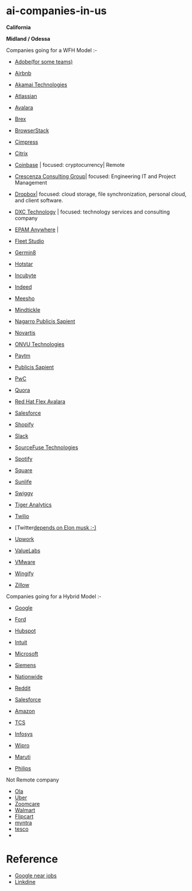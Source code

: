 # ai-companies-in-us

**California**

**Midland / Odessa**




Companies going for a WFH Model :-

* [Adobe(for some teams)](https://www.adobe.com/careers.html)

* [Airbnb](https://careers.airbnb.com/)

* [Akamai Technologies](https://www.akamai.com/careers)

* [Atlassian](https://www.atlassian.com/company/careers)

* [Avalara](https://careers.avalara.com/north-america)

* [Brex](https://www.brex.com/careers)

* [BrowserStack](https://www.browserstack.com/careers)

* [Cimpress](https://cimpress.com/careers/)

* [Citrix](https://careers.cloud.com/CloudCareers)

* [Coinbase](https://www.coinbase.com/careers) | focused: cryptocurrency| Remote

* [Crescenza Consulting Group](https://www.crescenzaconsulting.com/careers)| focused: Engineering IT and Project Management

* [Dropbox](https://jobs.dropbox.com/all-jobs)| focused: cloud storage, file synchronization, personal cloud, and client software.


* [DXC Technology](https://careers.dxc.com/global/en) | focused: technology services and consulting company

* [EPAM Anywhere](https://anywhere.epam.com/en/jobs) | 

* [Fleet Studio](https://www.fleetstudio.com/careers)

* [Germin8](https://www.germin8.com/careers/)

* [Hotstar](https://careers.hotstar.com/join-us)

* [Incubyte](https://www.incubyte.co/careers)


* [Indeed](indeed.jobs)

* [Meesho](https://www.meesho.io/jobs)

* [Mindtickle](https://www.mindtickle.com/sales-enablement-business-solution-jobs/)

* [Nagarro Publicis Sapient](https://careers.publicissapient.com/)

* [Novartis](https://www.novartis.com/careers)

* [ONVU Technologies](https://www.onvutech.com/careers/)

* [Paytm](https://paytm.com/careers/)

* [Publicis Sapient](https://careers.publicissapient.com/)

* [PwC](https://jobs.us.pwc.com/)

* [Quora](https://www.careers.quora.com/)

* [Red Hat Flex Avalara](https://www.redhat.com/en/jobs)

* [Salesforce](https://www.salesforce.com/company/careers/)

* [Shopify](https://www.shopify.com/careers)

* [Slack](https://slack.com/careers)

* [SourceFuse Technologies](https://careers.sourcefuse.com/)

* [Spotify](https://www.lifeatspotify.com/)

* [Square](https://careers.squareup.com/us/en)

* [Sunlife](https://www.sunlife.com/us/en/about/careers/)

* [Swiggy](https://careers.swiggy.com/#/)

* [Tiger Analytics](https://www.tigeranalytics.com/current-openings/)

* [Twilio](https://www.twilio.com/company/jobs)

* [Twitter[depends on Elon musk :-)](https://careers.twitter.com/)

* [Upwork](https://www.upwork.com/careers)

* [ValueLabs](https://www.valuelabs.com/careers/)

* [VMware](https://careers.vmware.com/main/)

* [Wingify](https://wingify.com/careers/)

* [Zillow](https://career.zillowgroup.com/careers)

Companies going for a Hybrid Model :-

* [Google](https://careers.google.com/)

* [Ford](https://corporate.ford.com/careers.html)

* [Hubspot](https://www.hubspot.com/careers)

* [Intuit](https://www.intuit.com/careers/)

* [Microsoft](https://careers.microsoft.com/us/en/)

* [Siemens](https://www.siemens.com/global/en/company/jobs.html)

* [Nationwide](https://www.nationwide.com/personal/about-us/careers/explore/)

* [Reddit](https://www.redditinc.com/careers)

* [Salesforce](https://www.salesforce.com/company/careers/)

* [Amazon](https://www.amazon.jobs/en/)

* [TCS](https://www.tcs.com/careers)

* [Infosys](https://www.infosys.com/careers/americas.html)

* [Wipro](https://careers.wipro.com/careers-home/)

* [Maruti](https://www.marutisuzuki.com/corporate/careers)

* [Philips](https://www.careers.philips.com/global/en)



Not Remote company

* [Ola](https://ola.skillate.com/)
* [Uber](https://www.uber.com/us/en/careers/)
* [Zoomcare](https://www.zoomcare.com/careers)
* [Walmart](https://careers.walmart.com/)
* [Flipcart](https://www.flipkartcareers.com/#!/)
* [myntra](https://careers.myntra.com/)
* [tesco](https://www.tesco-careers.com/)
* 



# Reference
* [Google near jobs](https://www.google.com/search?q=jobs+near+me&oq=&aqs=chrome.0.35i39i362l8.19173743j0j15&sourceid=chrome&ie=UTF-8)
* [Linkdine](https://www.linkedin.com/search/results/content/?keywords=summar%202024%20machine%20learning%20internship&origin=SWITCH_SEARCH_VERTICAL&sid=iN7)
